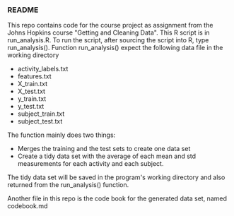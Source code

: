 ### README
This repo contains code for the course project as assignment from the Johns Hopkins course "Getting and Cleaning Data". 
This R script is in run_analysis.R. To run the script, after sourcing the script into R, type run_analysis(). 
Function run_analysis() expect the following data file in the working directory
* activity_labels.txt
* features.txt
* X_train.txt
* X_test.txt
* y_train.txt
* y_test.txt
* subject_train.txt
* subject_test.txt

The function mainly does two things:
* Merges the training and the test sets to create one data set
* Create a tidy data set with the average of each mean and std measurements for each activity and each subject. 

The tidy data set will be saved in the program's working directory and also returned from the run_analysis() function.

Another file in this repo is the code book for the generated data set, named codebook.md
